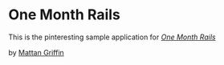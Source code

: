 # One Month Rails

This is the pinteresting sample application for [*One Month Rails*](http:onemonthrails.com)

by [Mattan Griffin](http://mattangriffin.com)